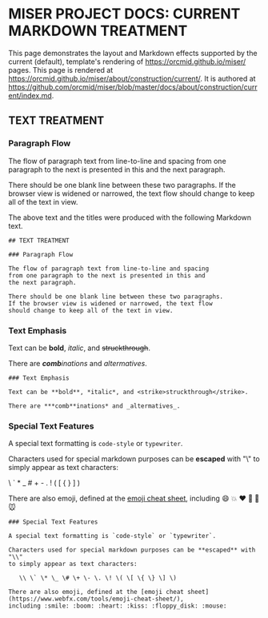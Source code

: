 <!-- index.md  0.0.2              UTF-8                      dh:2019-11-20 -->
<!-- https://github.com/orcmid/miser/blob/master/
     docs/about/construction/current/index.md -->
# MISER PROJECT DOCS: CURRENT MARKDOWN TREATMENT

This page demonstrates the layout and Markdown effects supported by the
current (default), template's rendering of <https://orcmid.github.io/miser/>
pages.  This page is rendered at
<https://orcmid.github.io/miser/about/construction/current/>.  It is authored
at
<https://github.com/orcmid/miser/blob/master/docs/about/construction/current/index.md>.

## TEXT TREATMENT

### Paragraph Flow

The flow of paragraph text from line-to-line and spacing
from one paragraph to the next is presented in this and
the next paragraph.

There should be one blank line between these two paragraphs.
If the browser view is widened or narrowed, the text flow
should change to keep all of the text in view.

The above text and the titles were produced with the following Markdown text.
```text
## TEXT TREATMENT

### Paragraph Flow

The flow of paragraph text from line-to-line and spacing
from one paragraph to the next is presented in this and
the next paragraph.

There should be one blank line between these two paragraphs.
If the browser view is widened or narrowed, the text flow
should change to keep all of the text in view.
```

### Text Emphasis

Text can be **bold**, *italic*, and <strike>struckthrough</strike>.

There are ***comb**inations* and _altermatives_.

```text
### Text Emphasis

Text can be **bold**, *italic*, and <strike>struckthrough</strike>.

There are ***comb**inations* and _altermatives_.
```

### Special Text Features

A special text formatting is `code-style` or `typewriter`.

Characters used for special markdown purposes can be **escaped** with "\\"
to simply appear as text characters:

   \\ \` \* \_ \# \+ \- \. \! \( \[ \{ \} \] \)

There are also emoji, defined at the [emoji cheat sheet](https://www.webfx.com/tools/emoji-cheat-sheet/),
including :smile: :boom: :heart: :kiss: :floppy_disk: :mouse:

```text
### Special Text Features

A special text formatting is `code-style` or `typewriter`.

Characters used for special markdown purposes can be **escaped** with "\\"
to simply appear as text characters:

   \\ \` \* \_ \# \+ \- \. \! \( \[ \{ \} \] \)

There are also emoji, defined at the [emoji cheat sheet](https://www.webfx.com/tools/emoji-cheat-sheet/),
including :smile: :boom: :heart: :kiss: :floppy_disk: :mouse:
```



<!-- 0.0.2 2019-11-20-17:19 Add Special Text Features
     0.0.1 2019-11-20-16:45 Add Text Emphasis
     0.0.0 2019-11-20-16:12 Start with Text Flow Demonstration
     -->
<!--       *** end of docs/about/construction/current/index.md ***         -->
